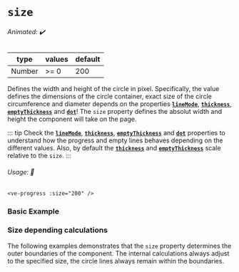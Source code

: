 # `size`

###### Animated: ✔️

| type   | values | default |
| ------ | ------ | ------- |
| Number | >= 0   | 200     |

Defines the width and height of the circle in pixel. Specifically, the value defines the dimensions of the circle container,
exact size of the circle circumference and diameter depends on the properties **[`lineMode`](#linemode)**, **[`thickness`](./thickness.md)**,
**[`emptyThickness`](#emptythickness)** and **[`dot`](#dot)**! The `size` property defines the absolut width and height the component
will take on the page.

::: tip
Check the **[`lineMode`](./linemode.md)**, **[`thickness`](./thickness.md)**, **[`emptyThickness`](./emptyThickness.md)** and
**[`dot`](./dot.md)** properties to understand how the progress and empty lines behaves depending on the different values. Also,
by default the **[`thickness`](./thickness.md)** and **[`emptyThickness`](./emptyThickness.md)** scale relative to the `size`.
:::

###### Usage: 📜

```vue
<ve-progress :size="200" />
```

### Basic Example

<SizeBasic>
<template #code>
<CodeGroup>
<CodeGroupItem >

```vue
<template>
  <ve-progress :progress="50" :size="200">
    <span slot="legend-caption">200</span>
  </ve-progress>
  <ve-progress :progress="50" :size="160">
    <span slot="legend-caption">160</span>
  </ve-progress>
  <ve-progress :progress="50" :size="120">
    <span slot="legend-caption">120</span>
  </ve-progress>
  <ve-progress :progress="50" :size="80">
    <span slot="legend-caption">80</span>
  </ve-progress>
  <ve-progress :progress="50" :size="40">
    <span slot="legend-caption">40</span>
  </ve-progress>
</template>
```

</CodeGroupItem>
</CodeGroup>
</template>
</SizeBasic>

### Size depending calculations

The following examples demonstrates that the `size` property determines the outer boundaries of the component.
The internal calculations always adjust to the specified size, the circle lines always remain within the boundaries.

<SizeDependencies/>

